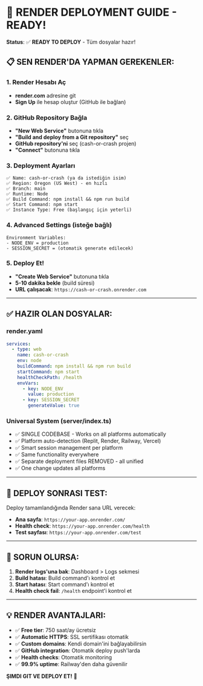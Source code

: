 # 🚀 RENDER DEPLOYMENT GUIDE - READY!

**Status**: ✅ **READY TO DEPLOY** - Tüm dosyalar hazır!

## 📋 SEN RENDER'DA YAPMAN GEREKENLER:

### 1. Render Hesabı Aç
- **render.com** adresine git
- **Sign Up** ile hesap oluştur (GitHub ile bağlan)

### 2. GitHub Repository Bağla
- **"New Web Service"** butonuna tıkla
- **"Build and deploy from a Git repository"** seç
- **GitHub repository'ni** seç (cash-or-crash projen)
- **"Connect"** butonuna tıkla

### 3. Deployment Ayarları
```
✅ Name: cash-or-crash (ya da istediğin isim)
✅ Region: Oregon (US West) - en hızlı
✅ Branch: main
✅ Runtime: Node
✅ Build Command: npm install && npm run build
✅ Start Command: npm start
✅ Instance Type: Free (başlangıç için yeterli)
```

### 4. Advanced Settings (isteğe bağlı)
```
Environment Variables:
- NODE_ENV = production
- SESSION_SECRET = (otomatik generate edilecek)
```

### 5. Deploy Et!
- **"Create Web Service"** butonuna tıkla
- **5-10 dakika bekle** (build süresi)
- **URL çalışacak**: `https://cash-or-crash.onrender.com`

---

## ✅ HAZIR OLAN DOSYALAR:

### render.yaml
```yaml
services:
  - type: web
    name: cash-or-crash
    env: node
    buildCommand: npm install && npm run build
    startCommand: npm start
    healthCheckPath: /health
    envVars:
      - key: NODE_ENV
        value: production
      - key: SESSION_SECRET
        generateValue: true
```

### Universal System (server/index.ts)
- ✅ SINGLE CODEBASE - Works on all platforms automatically
- ✅ Platform auto-detection (Replit, Render, Railway, Vercel)
- ✅ Smart session management per platform
- ✅ Same functionality everywhere
- ✅ Separate deployment files REMOVED - all unified
- ✅ One change updates all platforms

---

## 🧪 DEPLOY SONRASI TEST:

Deploy tamamlandığında Render sana URL verecek:
- **Ana sayfa**: `https://your-app.onrender.com/`
- **Health check**: `https://your-app.onrender.com/health`
- **Test sayfası**: `https://your-app.onrender.com/test`

---

## 🚨 SORUN OLURSA:

1. **Render logs'una bak**: Dashboard > Logs sekmesi
2. **Build hatası**: Build command'ı kontrol et
3. **Start hatası**: Start command'ı kontrol et
4. **Health check fail**: `/health` endpoint'i kontrol et

---

## 💡 RENDER AVANTAJLARI:
- ✅ **Free tier**: 750 saat/ay ücretsiz
- ✅ **Automatic HTTPS**: SSL sertifikası otomatik
- ✅ **Custom domains**: Kendi domain'ini bağlayabilirsin
- ✅ **GitHub integration**: Otomatik deploy push'larda
- ✅ **Health checks**: Otomatik monitoring
- ✅ **99.9% uptime**: Railway'den daha güvenilir

**ŞIMDI GIT VE DEPLOY ET!** 🚀